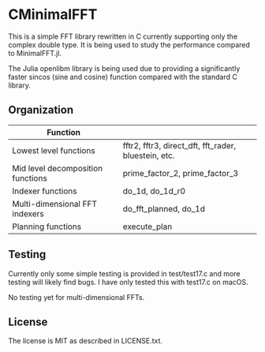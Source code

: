 
# CMinimalFFT

This is a simple FFT library rewritten in C currently
supporting only the complex double type.  It is being used to study the performance compared to MinimalFFT.jl.

The Julia openlibm library is being used due to
providing a significantly faster sincos (sine and cosine) function compared with the standard C library.

## Organization

| Function | |
|---------------------|-------------------------------------------|
| Lowest level functions | fftr2, fftr3, direct_dft, fft_rader, bluestein, etc. |
| Mid level decomposition functions | prime_factor_2, prime_factor_3 |
| Indexer functions | do_1d, do_1d_r0 |
| Multi-dimensional FFT indexers | do_fft_planned, do_1d |
| Planning functions | execute_plan |

## Testing

Currently only some simple testing is provided in test/test17.c and more testing will likely find bugs.  I have only tested this with test17.c on macOS.

No testing yet for multi-dimensional FFTs.

## License

The license is MIT as described in LICENSE.txt.


